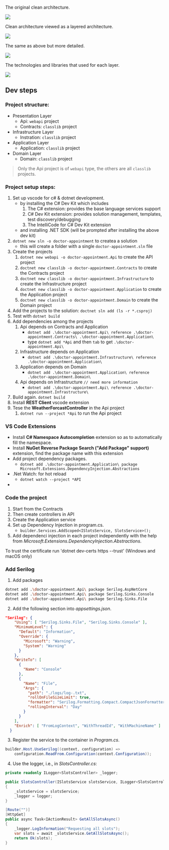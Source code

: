 The original clean architecture.

![](classic-clean-architecture.png)

Clean architecture viewed as a layered architecture.

![](./layered-clean-architecture.png)

The same as above but more detailed.

![](./detailed-layered-clean-architecture.png)

The technologies and libraries that used for each layer.

![](./technologies-and-libraries-for-layered-clean-architecture.png)



## Dev steps

### Project structure:
- Presentation Layer
    - Api: `webapi` project
    - Contracts: `classlib` project
- Infrastructure Layer
    - Instration: `classlib` project
- Application Layer
    - Application: `classlib` project
- Domain Layer
    - Domain: `classlib` project

> Only the Api project is of `webapi` type, the others are all `classlib` projects.

### Project setup steps:

1. Set up vscode for c# & dotnet development.
    - by installing the C# Dev Kit which includes
        1. The C# extension: provides the base language services support
        2. C# Dev Kit extension: provides solution management, templates, test discovery/debugging
        3. The IntelliCode for C# Dev Kit extension
    - and installing .NET SDK (will be prompted after installing the above dev kit)
2. `dotnet new sln -o doctor-appointment` to createa a solution
    - this will create a folder with a single `doctor-appointment.sln` file
3. Create the projects
    1. `dotnet new webapi -o doctor-appointment.Api` to create the API project
    2. `doctnet new classlib -o doctor-appointment.Contracts` to create the Contracts project
    3. `doctnet new classlib -o doctor-appointment.Infrastructure` to create the Infrastructure project
    4. `doctnet new classlib -o doctor-appointment.Application` to create the Application project
    5. `doctnet new classlib -o doctor-appointment.Domain` to create the Domain project
4. Add the projects to the solution: `doctnet sln add (ls -r *.csproj)`
5. Test with `dotnet build`
6. Add dependencies among the projects
    1. Api depends on Contracts and Application
        - `dotnet add .\doctor-appointment.Api\ reference .\doctor-appointment.Contracts\ .\doctor-appointment.Application\`
        - type `dotnet add *Api` and then `tab` to get `.\doctor-appointment.Api\`
    2. Infrastructure depends on Application
        - `dotnet add .\doctor-appointment.Infrastructure\ reference .\doctor-appointment.Application\`
    3. Application depends on Domain
        - `dotnet add .\doctor-appointment.Application\ reference .\doctor-appointment.Domain\`
    4. Api depends on Infrastructure `// need more information`
        - `dotnet add .\doctor-appointment.Api\ reference .\doctor-appointment.Infrastructure\` 
7. Build again. `dotnet build`
8. Install **REST Client** vscode extension
9. Tese the **WeatherForcastController** in the Api project
    1. `dotnet run --project *Api` to run the Api project

### VS Code Extensions

- Install **C# Namespace Autocompletion** extension so as to automatically fill the namespace.
- Install **NuGet Reverse Package Search ("Add Package" support)** extension, find the package name with this extension
- Add project dependency packages.
    - `dotnet add .\doctor-appointment.Application\ package Microsoft.Extensions.DependencyInjection.Abstractions`
- .Net Watch: for hot reload
  - `dotnet watch --project *API`
- 

### Code the project

1. Start from the Contracts
2. Then create controllers in API
3. Create the Application service
4. Set up Dependency Injection in program.cs. 
    - `builder.Services.AddScoped<ISlotsService, SlotsService>();`
5. Add dependenci injection in each project independently with the help from *Microsoft.Extensions.DependencyInjection.Abstractions*.

To trust the certificate run 'dotnet dev-certs https --trust' (Windows and macOS only)

### Add Serilog

1. Add packages
```bash
dotnet add .\doctor-appointment.Api\ package Serilog.AspNetCore
dotnet add .\doctor-appointment.Api\ package Serilog.Sinks.Console
dotnet add .\doctor-appointment.Api\ package Serilog.Sinks.File 
```
2. Add the following section into *appsettings.json*.
```json
"Serilog": {
    "Using": [ "Serilog.Sinks.File", "Serilog.Sinks.Console" ],
    "MinimumLevel": {
      "Default": "Information",
      "Override": {
        "Microsoft": "Warning",
        "System": "Warning"
      }
    },
    "WriteTo": [
      {
        "Name": "Console"
      },
      {
        "Name": "File",
        "Args": {
          "path": "./logs/log-.txt",
          "rollOnFileSizeLimit": true,
          "formatter": "Serilog.Formatting.Compact.CompactJsonFormatter,Serilog.Formatting.Compact",
          "rollingInterval": "Day"
        }
      }
    ],
    "Enrich": [ "FromLogContext", "WithThreadId", "WithMachineName" ]
  }
```
3. Register the service to the container in *Program.cs*. 
```cs
builder.Host.UseSerilog((context, configuration) =>
	configuration.ReadFrom.Configuration(context.Configuration));
```
4. Use the logger, i.e., in *SlotsController.cs*:
```cs
private readonly ILogger<SlotsController> _logger;

public SlotsController(ISlotsService slotsService, ILogger<SlotsController> logger)
{
	_slotsService = slotsService;
	_logger = logger;
}

[Route("")]
[HttpGet]
public async Task<IActionResult> GetAllSlotsAsync()
{
	_logger.LogInformation("Requesting all slots");
	var slots = await _slotsService.GetAllSlotsAsync();
	return Ok(slots);
}
```
